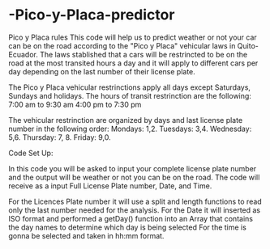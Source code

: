 # -Pico-y-Placa-predictor

Pico y Placa rules
This code will help us to predict weather or not  your car can be on the road according to the "Pico y Placa" vehicular laws in Quito-Ecuador. The laws stablished that a cars will be restrincted to be on the road at the most transited  hours a day and it will apply to different cars per day depending on the last number of their license plate.

The Pico y Placa vehicular restrinctions apply all days except Saturdays, Sundays and holidays. The hours of transit restrinction are the following:
7:00 am to 9:30 am
4:00 pm to 7:30 pm

The vehicular restrinction are organized by days and last license plate number in the following order:
Mondays: 1,2.
Tuesdays: 3,4.
Wednesday: 5,6.
Thursday: 7, 8.
Friday: 9,0. 

Code Set Up: 

In this code you will be asked to input your complete license plate number and the output will be weather or not you can be on the road. The code will receive as a input Full License Plate number, Date, and Time. 

For the Licences Plate number it will use a split and length functions to read only the last number needed for the analysis.
For the Date it will inserted as ISO format and performed a getDay() function into an Array that contains the day names to determine which day is being selected
For the time is gonna be selected and taken in hh:mm format.






